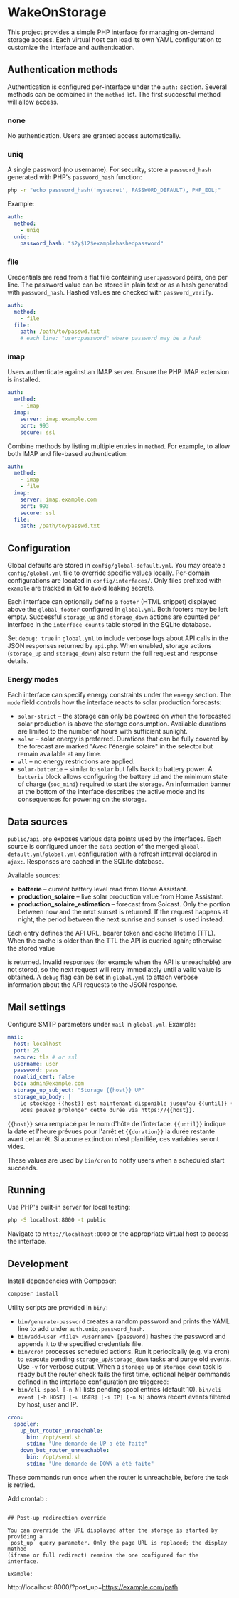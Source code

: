 # WakeOnStorage

This project provides a simple PHP interface for managing on-demand storage
access. Each virtual host can load its own YAML configuration to customize the
interface and authentication.

## Authentication methods

Authentication is configured per-interface under the `auth:` section. Several
methods can be combined in the `method` list. The first successful method will
allow access.

### none
No authentication. Users are granted access automatically.

### uniq
A single password (no username). For security, store a `password_hash` generated
with PHP's `password_hash` function:

```bash
php -r "echo password_hash('mysecret', PASSWORD_DEFAULT), PHP_EOL;"
```

Example:

```yaml
auth:
  method:
    - uniq
  uniq:
    password_hash: "$2y$12$examplehashedpassword"
```

### file
Credentials are read from a flat file containing `user:password` pairs, one per
line. The password value can be stored in plain text or as a hash generated with
`password_hash`. Hashed values are checked with `password_verify`.

```yaml
auth:
  method:
    - file
  file:
    path: /path/to/passwd.txt
    # each line: "user:password" where password may be a hash
```

### imap
Users authenticate against an IMAP server. Ensure the PHP IMAP extension is
installed.

```yaml
auth:
  method:
    - imap
  imap:
    server: imap.example.com
    port: 993
    secure: ssl
```

Combine methods by listing multiple entries in `method`. For example, to allow
both IMAP and file-based authentication:

```yaml
auth:
  method:
    - imap
    - file
  imap:
    server: imap.example.com
    port: 993
    secure: ssl
  file:
    path: /path/to/passwd.txt
```

## Configuration
Global defaults are stored in `config/global-default.yml`. You may create a
`config/global.yml` file to override specific values locally. Per-domain
configurations are located in `config/interfaces/`. Only files prefixed with
`example` are tracked in Git to avoid leaking secrets.

Each interface can optionally define a `footer` (HTML snippet) displayed above
the `global_footer` configured in `global.yml`. Both footers may be left empty.
Successful `storage_up` and `storage_down` actions are counted per interface in
the `interface_counts` table stored in the SQLite database.

Set `debug: true` in `global.yml` to include verbose logs about API calls in the
JSON responses returned by `api.php`. When enabled, storage actions (`storage_up`
and `storage_down`) also return the full request and response details.

### Energy modes

Each interface can specify energy constraints under the `energy` section. The
`mode` field controls how the interface reacts to solar production forecasts:

- `solar-strict` – the storage can only be powered on when the forecasted solar
  production is above the storage consumption. Available durations are limited
  to the number of hours with sufficient sunlight.
- `solar` – solar energy is preferred. Durations that can be fully covered by
  the forecast are marked "Avec l'énergie solaire" in the selector but remain
  available at any time.
- `all` – no energy restrictions are applied.
- `solar-batterie` – similar to `solar` but falls back to battery power. A
  `batterie` block allows configuring the battery `id` and the minimum state of
  charge (`soc_mini`) required to start the storage.
An information banner at the bottom of the interface describes the active mode and its consequences for powering on the storage.

## Data sources

`public/api.php` exposes various data points used by the interfaces. Each source
is configured under the `data` section of the merged `global-default.yml`/`global.yml`
configuration with a refresh
interval declared in `ajax:`. Responses are cached in the SQLite database.

Available sources:

- **batterie** – current battery level read from Home&nbsp;Assistant.
- **production_solaire** – live solar production value from Home&nbsp;Assistant.
- **production_solaire_estimation** – forecast from Solcast. Only the portion
  between now and the next sunset is returned. If the request happens at night,
  the period between the next sunrise and sunset is used instead.

Each entry defines the API URL, bearer token and cache lifetime (TTL). When the
cache is older than the TTL the API is queried again; otherwise the stored value

is returned. Invalid responses (for example when the API is unreachable) are not
stored, so the next request will retry immediately until a valid value is
obtained. A `debug` flag can be set in `global.yml` to attach verbose
information about the API requests to the JSON response.

## Mail settings
Configure SMTP parameters under `mail` in `global.yml`.
Example:

```yaml
mail:
  host: localhost
  port: 25
  secure: tls # or ssl
  username: user
  password: pass
  novalid_cert: false
  bcc: admin@example.com
  storage_up_subject: "Storage {{host}} UP"
  storage_up_body: |
    Le stockage {{host}} est maintenant disponible jusqu'au {{until}} ({{duration}}).
    Vous pouvez prolonger cette durée via https://{{host}}.
```

`{{host}}` sera remplacé par le nom d'hôte de l'interface. `{{until}}` indique la
date et l'heure prévues pour l'arrêt et `{{duration}}` la durée restante avant
cet arrêt. Si aucune extinction n'est planifiée, ces variables seront vides.

These values are used by `bin/cron` to notify users when a scheduled start succeeds.

## Running
Use PHP's built-in server for local testing:

```bash
php -S localhost:8000 -t public
```

Navigate to `http://localhost:8000` or the appropriate virtual host to access
the interface.

## Development

Install dependencies with Composer:

```bash
composer install
```

Utility scripts are provided in `bin/`:

- `bin/generate-password` creates a random password and prints the YAML line to
  add under `auth.uniq.password_hash`.
- `bin/add-user <file> <username> [password]` hashes the password and appends it
  to the specified credentials file.
- `bin/cron` processes scheduled actions. Run it periodically (e.g. via cron)
  to execute pending `storage_up`/`storage_down` tasks and purge old events. Use
  `-v` for verbose output. When a `storage_up` or `storage_down` task is ready
  but the router check fails the first time, optional helper commands defined in
  the interface configuration are triggered:
- `bin/cli spool [-n N]` lists pending spool entries (default 10).
  `bin/cli event [-h HOST] [-u USER] [-i IP] [-n N]` shows recent events
  filtered by host, user and IP.

```yaml
cron:
  spooler:
    up_but_router_unreachable:
      bin: /opt/send.sh
      stdin: "Une demande de UP a été faite"
    down_but_router_unreachable:
      bin: /opt/send.sh
      stdin: "Une demande de DOWN a été faite"
```
These commands run once when the router is unreachable, before the task is
retried.

Add crontab : 

```*/5 * * * * /directory/wakeonstorage/bin/cron

## Post-up redirection override

You can override the URL displayed after the storage is started by providing a
`post_up` query parameter. Only the page URL is replaced; the display method
(iframe or full redirect) remains the one configured for the interface.

Example:

```
http://localhost:8000/?post_up=https://example.com/path
```
